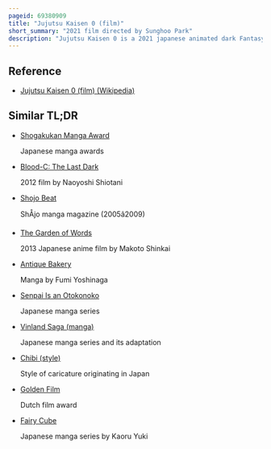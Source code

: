 ```yaml
---
pageid: 69380909
title: "Jujutsu Kaisen 0 (film)"
short_summary: "2021 film directed by Sunghoo Park"
description: "Jujutsu Kaisen 0 is a 2021 japanese animated dark Fantasy Film. It is based on the Manga Series Jujutsu Kaisen 0, which is itself a Prequel to the Jujutsu Kaisen Manga Series, both Manga Series having been created by Gege Akutami. It was directed by Sunghoo Park and written by Hiroshi Seko, with Stars Megumi Ogata, Kana Hanazawa, Mikako Komatsu, Kōki Uchiyama, Tomokazu Seki, Yuichi Nakamura, and Takahiro Sakurai. Produced by Mappa, the Film follows Yuta Okkotsu, a young Student who becomes a Sorcerer and seeks to control the cursed Spirit of his Childhood Friend Rika Orimoto in Jujutsu High, alongside other skilled Sorcerers in Training."
---
```


## Reference

- [Jujutsu Kaisen 0 (film) (Wikipedia)](https://en.wikipedia.org/?curid=69380909)

## Similar TL;DR

- [Shogakukan Manga Award](/tldr/en/shogakukan-manga-award)

  Japanese manga awards

- [Blood-C: The Last Dark](/tldr/en/blood-c-the-last-dark)

  2012 film by Naoyoshi Shiotani

- [Shojo Beat](/tldr/en/shojo-beat)

  ShÅjo manga magazine (2005â2009)

- [The Garden of Words](/tldr/en/the-garden-of-words)

  2013 Japanese anime film by Makoto Shinkai

- [Antique Bakery](/tldr/en/antique-bakery)

  Manga by Fumi Yoshinaga

- [Senpai Is an Otokonoko](/tldr/en/senpai-is-an-otokonoko)

  Japanese manga series

- [Vinland Saga (manga)](/tldr/en/vinland-saga-manga)

  Japanese manga series and its adaptation

- [Chibi (style)](/tldr/en/chibi-style)

  Style of caricature originating in Japan

- [Golden Film](/tldr/en/golden-film)

  Dutch film award

- [Fairy Cube](/tldr/en/fairy-cube)

  Japanese manga series by Kaoru Yuki
